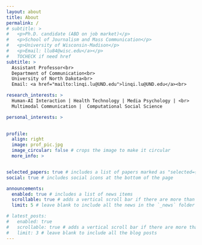 ```yaml
---
layout: about
title: About
permalink: /
# subtitle: >
#   <p>Ph.D. candidate (ABD on job market)</p>
#   <p>School of Journalism and Mass Communication</p>
#   <p>University of Wisconsin-Madison</p>
#   <p>Email: llu84@wisc.edu</a></p>
#   TOCHECK if need href
subtitle: >
  Assistant Professor<br>
  Department of Communication<br>
  University of North Dakota<br>
  Email: <a href="mailto:linqi.lu@UND.edu">linqi.lu@UND.edu</a><br>

research_interests: >
  Human-AI Interaction | Health Technology | Media Psychology | <br>
  Multimodal Communication |  Computational Social Science

personal_interests: >
  

profile:
  align: right
  image: prof_pic.jpg
  image_circular: false # crops the image to make it circular
  more_info: >


selected_papers: true # includes a list of papers marked as "selected={true}"
social: true # includes social icons at the bottom of the page

announcements:
  enabled: true # includes a list of news items
  scrollable: true # adds a vertical scroll bar if there are more than 3 news items
  limit: 5 # leave blank to include all the news in the `_news` folder

# latest_posts:
#   enabled: true
#   scrollable: true # adds a vertical scroll bar if there are more than 3 new posts items
#   limit: 3 # leave blank to include all the blog posts
---
```


<!-- Write your biography here. Tell the world about yourself. Link to your favorite [subreddit](http://reddit.com). You can put a picture in, too. The code is already in, just name your picture `prof_pic.jpg` and put it in the `img/` folder.

Put your address / P.O. box / other info right below your picture. You can also disable any of these elements by editing `profile` property of the YAML header of your `_pages/about.md`. Edit `_bibliography/papers.bib` and Jekyll will render your [publications page](/al-folio/publications/) automatically.

Link to your social media connections, too. This theme is set up to use [Font Awesome icons](https://fontawesome.com/) and [Academicons](https://jpswalsh.github.io/academicons/), like the ones below. Add your Facebook, Twitter, LinkedIn, Google Scholar, or just disable all of them. -->

